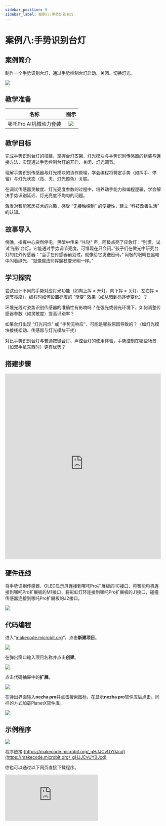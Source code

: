 ```yaml
---
sidebar_position: 9
sidebar_label: 案例八:手势识别台灯
---
```


# 案例八:手势识别台灯

## 案例简介

制作一个手势识别台灯，通过手势控制台灯启动、关闭、切换灯光。

![](https://wiki-media-ef.oss-cn-hongkong.aliyuncs.com/i18n/en/docusaurus-plugin-content-docs/current/microbit/building-blocks/nezha-pro-ai-mechanical-power-kit/images/nezha-pro-ai-mechanical-power-kit-case-08-01.png)

## 教学准备

|     名称     |            图示            |
| :----------: | :--------------------------: |
|   哪吒Pro AI机械动力套装   |   ![](https://wiki-media-ef.oss-cn-hongkong.aliyuncs.com/docs/microbit/building-blocks/nezha-pro-ai-mechanical-power-kit/images/nezha-pro-ai-mechanical-power-kit-01.png)  |

## 教学目标

完成手势识别台灯的搭建，掌握台灯支架、灯光模块与手势识别传感器的组装与连接方法，实现通过手势控制台灯的开启、关闭、灯光调节。

理解手势识别传感器与灯光模块的协作原理，学会编程将特定手势（如挥手、停留）与灯光状态（亮、灭、灯光颜色）关联。

在调试传感器灵敏度、灯光亮度参数的过程中，培养动手能力和编程逻辑，学会解决手势识别延迟、灯光亮度不均匀的问题。

激发对智能家居技术的兴趣，感受 “无接触控制” 的便捷性，建立 “科技改善生活” 的认知。

## 故事导入

傍晚，指挥中心突然停电。黑暗中传来 “咔哒” 声，阿极点亮了应急灯：“别慌，试试‘光影’台灯。它能通过手势调节亮度，可惜现在只会闪。”​
孩子们在微光中研究台灯的红外传感器：“当手在传感器前划过，就像给它发送密码。” 阿极的眼睛在黑暗中闪着绿光，“就像魔法师挥魔杖变光明一样。”

## 学习探究

尝试设计不同的手势对应灯光功能（如向上挥 = 开灯、向下挥 = 关灯、左右挥 = 调节亮度），编程时如何设置亮度的 “渐变” 效果（如从暗到亮逐步变化）？

环境光线对姿势识别传感器的准确性有影响吗？在强光或弱光环境下，如何调整传感器参数（如灵敏度）提高识别率？

如果台灯出现 “灯光闪烁” 或 “手势无响应”，可能是哪些原因导致的？（如灯光模块接线松动、传感器与灯光模块干扰）

对比手势识别台灯与普通按键台灯、声控台灯的使用体验，手势控制在哪些场景（如双手拿东西时）更有优势？

## 搭建步骤

<embed src="https://wiki-media-ef.oss-cn-hongkong.aliyuncs.com/i18n/en/docusaurus-plugin-content-docs/current/microbit/building-blocks/nezha-pro-ai-mechanical-power-kit/files/nezha-pro-ai-mechanical-power-kit-case-08.pdf" type="application/pdf" width="100%" height="600px" />

## 硬件连线

将手势识别传感器、OLED显示屏连接到哪吒Pro扩展板的IIC接口，将智能电机连接到哪吒Pro扩展板的M1接口，将彩虹灯环连接到哪吒Pro扩展板的J1接口，碰撞传感器连接到哪吒Pro扩展板的J2接口。

![](https://wiki-media-ef.oss-cn-hongkong.aliyuncs.com/i18n/en/docusaurus-plugin-content-docs/current/microbit/building-blocks/nezha-pro-ai-mechanical-power-kit/images/nezha-pro-ai-mechanical-power-kit-case-08-02.png)

## 代码编程

进入“[makecode.microbit.org](https://makecode.microbit.org)”，点击**新建项目**。

![](https://wiki-media-ef.oss-cn-hongkong.aliyuncs.com/docs/microbit/building-blocks/microbit-space-science-kit/images/microbit-space-science-kit-case01-07.png)

在弹出窗口输入项目名称并点击**创建**。

![](https://wiki-media-ef.oss-cn-hongkong.aliyuncs.com/docs/microbit/building-blocks/microbit-space-science-kit/images/microbit-space-science-kit-case01-11.png)

点击代码抽屉中的**扩展**。

![](https://wiki-media-ef.oss-cn-hongkong.aliyuncs.com/docs/microbit/building-blocks/microbit-space-science-kit/images/microbit-space-science-kit-case01-09.png)

在弹出界面输入**nezha pro**并点击搜索图标，在显示**nezha pro**软件库后点击。同样的方式加载PlanetX软件库。

![](https://wiki-media-ef.oss-cn-hongkong.aliyuncs.com/docs/microbit/building-blocks/microbit-space-science-kit/images/microbit-space-science-kit-case01-10.png)

## 示例程序

![](https://wiki-media-ef.oss-cn-hongkong.aliyuncs.com/i18n/en/docusaurus-plugin-content-docs/current/microbit/building-blocks/nezha-pro-ai-mechanical-power-kit/images/nezha-pro-ai-mechanical-power-kit-case-08-03.png)

程序链接:[https://makecode.microbit.org/_gHJJCvUY0Jcd](https://makecode.microbit.org/_gHJJCvUY0Jcd)

你也可以通过以下网页直接下载程序。

<div
    style={{
        position: 'relative',
        paddingBottom: '60%',
        overflow: 'hidden',
    }}
>
    <iframe
        src="https://makecode.microbit.org/_gHJJCvUY0Jcd"
        frameborder="0"
        sandbox="allow-popups allow-forms allow-scripts allow-same-origin"
        style={{
            position: 'absolute',
            width: '100%',
            height: '100%',
        }}
    />
</div>

## 下载程序

使用 USB 线连接 PC 和 micro:bit V2。

![](https://wiki-media-ef.oss-cn-hongkong.aliyuncs.com/docs/microbit/building-blocks/microbit-space-science-kit/images/microbit-space-science-kit-manual03.gif)

连接成功后，电脑上会识别出一个名为 MICROBIT 的盘符。

![](https://wiki-media-ef.oss-cn-hongkong.aliyuncs.com/docs/microbit/building-blocks/microbit-space-science-kit/images/microbit-space-science-kit-manual06.png)

点击左下角的![](https://wiki-media-ef.oss-cn-hongkong.aliyuncs.com/docs/microbit/building-blocks/microbit-space-science-kit/images/microbit-space-science-kit-manual07.png)，选择**Connect Device**。

![](https://wiki-media-ef.oss-cn-hongkong.aliyuncs.com/docs/microbit/building-blocks/microbit-space-science-kit/images/microbit-space-science-kit-manual11.png)

点击![](https://wiki-media-ef.oss-cn-hongkong.aliyuncs.com/docs/microbit/building-blocks/microbit-space-science-kit/images/microbit-space-science-kit-manual08.png)。

![](https://wiki-media-ef.oss-cn-hongkong.aliyuncs.com/docs/microbit/building-blocks/microbit-space-science-kit/images/microbit-space-science-kit-manual12.png)

点击![](https://wiki-media-ef.oss-cn-hongkong.aliyuncs.com/docs/microbit/building-blocks/microbit-space-science-kit/images/microbit-space-science-kit-manual09.png)。

![](https://wiki-media-ef.oss-cn-hongkong.aliyuncs.com/docs/microbit/building-blocks/microbit-space-science-kit/images/microbit-space-science-kit-manual13.png)

在弹出窗口选择 **BBC micro:bit CMSIS-DAP**，然后选择**连接**，至此，我们的 micro:bit 就已经连接成功。

![](https://wiki-media-ef.oss-cn-hongkong.aliyuncs.com/docs/microbit/building-blocks/microbit-space-science-kit/images/microbit-space-science-kit-manual14.png)

点击**下载程序**

![](https://wiki-media-ef.oss-cn-hongkong.aliyuncs.com/docs/microbit/building-blocks/microbit-space-science-kit/images/microbit-space-science-kit-manual10.png)


## 案例演示

开启电源后，通过手势识别控制灯光开启、关闭、灯光颜色，通过碰撞传感器可简单控制灯光开启和关闭，OLED显示当前灯光颜色。

![](https://wiki-media-ef.oss-cn-hongkong.aliyuncs.com/i18n/en/docusaurus-plugin-content-docs/current/microbit/building-blocks/nezha-pro-ai-mechanical-power-kit/images/nezha-pro-ai-mechanical-power-kit-case-08.gif)


## 扩展知识

1. 手势识别在智能家居中的应用：除了台灯，手势识别还用于智能电视（挥手换台）、智能冰箱（挥手开门）、智能镜子（手势调节功能）等，核心是通过 “无接触操作” 提升使用便捷性。
2. 灯光控制技术的发展：从手动开关到声控、遥控，再到手势、语音控制，灯光控制技术的升级体现了 “以人为本” 的设计理念，让家电更贴合人类的使用习惯。
3. 传感器的抗干扰设计：为了减少环境光线、噪音对传感器的影响，工程师会在传感器内部添加滤波电路、算法优化（如忽略杂乱信号），本案例可尝试通过遮挡强光、保持手势稳定提升识别效果。
